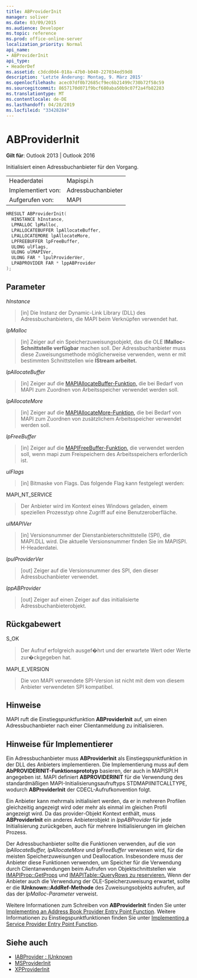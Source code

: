 ```yaml
---
title: ABProviderInit
manager: soliver
ms.date: 03/09/2015
ms.audience: Developer
ms.topic: reference
ms.prod: office-online-server
localization_priority: Normal
api_name:
- ABProviderInit
api_type:
- HeaderDef
ms.assetid: c3dcd0d4-018a-47b0-b040-227034ed59d8
description: 'Letzte Änderung: Montag, 9. März 2015'
ms.openlocfilehash: acec07df0b72685cf9ec6b21499c730b72f58c59
ms.sourcegitcommit: 8657170d071f9bcf680aba50b9c07f2a4fb82283
ms.translationtype: MT
ms.contentlocale: de-DE
ms.lasthandoff: 04/28/2019
ms.locfileid: "33428284"
---
```

# <a name="abproviderinit"></a>ABProviderInit
 
**Gilt für**: Outlook 2013 | Outlook 2016 
  
Initialisiert einen Adressbuchanbieter für den Vorgang. 
  
|||
|:-----|:-----|
|Headerdatei  <br/> |Mapispi.h  <br/> |
|Implementiert von:  <br/> |Adressbuchanbieter  <br/> |
|Aufgerufen von:  <br/> |MAPI  <br/> |
   
```cpp
HRESULT ABProviderInit(
  HINSTANCE hInstance,
  LPMALLOC lpMalloc,
  LPALLOCATEBUFFER lpAllocateBuffer,
  LPALLOCATEMORE lpAllocateMore,
  LPFREEBUFFER lpFreeBuffer,
  ULONG ulFlags,
  ULONG ulMAPIVer,
  ULONG FAR * lpulProviderVer,
  LPABPROVIDER FAR * lppABProvider
);
```

## <a name="parameters"></a>Parameter

 _hInstance_
  
> [in] Die Instanz der Dynamic-Link Library (DLL) des Adressbuchanbieters, die MAPI beim Verknüpfen verwendet hat. 
    
 _lpMalloc_
  
> [in] Zeiger auf ein Speicherzuweisungsobjekt, das die OLE **IMalloc-Schnittstelle verfügbar** machen soll. Der Adressbuchanbieter muss diese Zuweisungsmethode möglicherweise verwenden, wenn er mit bestimmten Schnittstellen wie **IStream arbeitet.** 
    
 _lpAllocateBuffer_
  
> [in] Zeiger auf die [MAPIAllocateBuffer-Funktion,](mapiallocatebuffer.md) die bei Bedarf von MAPI zum Zuordnen von Arbeitsspeicher verwendet werden soll. 
    
 _lpAllocateMore_
  
> [in] Zeiger auf die [MAPIAllocateMore-Funktion,](mapiallocatemore.md) die bei Bedarf von MAPI zum Zuordnen von zusätzlichem Arbeitsspeicher verwendet werden soll. 
    
 _lpFreeBuffer_
  
> [in] Zeiger auf die [MAPIFreeBuffer-Funktion,](mapifreebuffer.md) die verwendet werden soll, wenn mapi zum Freispeichern des Arbeitsspeichers erforderlich ist. 
    
 _ulFlags_
  
> [in] Bitmaske von Flags. Das folgende Flag kann festgelegt werden:
    
MAPI_NT_SERVICE 
  
> Der Anbieter wird im Kontext eines Windows geladen, einem speziellen Prozesstyp ohne Zugriff auf eine Benutzeroberfläche. 
    
 _ulMAPIVer_
  
> [in] Versionsnummer der Dienstanbieterschnittstelle (SPI), die MAPI.DLL wird. Die aktuelle Versionsnummer finden Sie im MAPISPI. H-Headerdatei. 
    
 _lpulProviderVer_
  
> [out] Zeiger auf die Versionsnummer des SPI, den dieser Adressbuchanbieter verwendet. 
    
 _lppABProvider_
  
> [out] Zeiger auf einen Zeiger auf das initialisierte Adressbuchanbieterobjekt.
    
## <a name="return-value"></a>Rückgabewert

S_OK 
  
> Der Aufruf erfolgreich ausgef�hrt und der erwartete Wert oder Werte zur�ckgegeben hat. 
    
MAPI_E_VERSION 
  
> Die von MAPI verwendete SPI-Version ist nicht mit dem von diesem Anbieter verwendeten SPI kompatibel.
    
## <a name="remarks"></a>Hinweise

MAPI ruft die Einstiegspunktfunktion **ABProviderInit** auf, um einen Adressbuchanbieter nach einer Clientanmeldung zu initialisieren. 
  
## <a name="notes-to-implementers"></a>Hinweise für Implementierer

Ein Adressbuchanbieter muss **ABProviderInit** als Einstiegspunktfunktion in der DLL des Anbieters implementieren. Die Implementierung muss auf dem **AbPROVIDERINIT-Funktionsprototyp** basieren, der auch in MAPISPI.H angegeben ist. MAPI definiert **ABPROVIDERINIT** für die Verwendung des standardmäßigen MAPI-Initialisierungsaufruftyps STDMAPIINITCALLTYPE, wodurch **ABProviderInit** der CDECL-Aufrufkonvention folgt. 
  
Ein Anbieter kann mehrmals initialisiert werden, da er in mehreren Profilen gleichzeitig angezeigt wird oder mehr als einmal im gleichen Profil angezeigt wird. Da das provider-Objekt Kontext enthält, muss **ABProviderInit** ein anderes Anbieterobjekt in  _lppABProvider_ für jede Initialisierung zurückgeben, auch für mehrere Initialisierungen im gleichen Prozess. 
  
Der Adressbuchanbieter sollte die Funktionen verwenden, auf die  _von lpAllocateBuffer,_  _lpAllocateMore_ und  _lpFreeBuffer_ verwiesen wird, für die meisten Speicherzuweisungen und Deallocation. Insbesondere muss der Anbieter diese Funktionen verwenden, um Speicher für die Verwendung durch Clientanwendungen beim Aufrufen von Objektschnittstellen wie [IMAPIProp::GetProps](imapiprop-getprops.md) und [IMAPITable::QueryRows zu reservieren.](imapitable-queryrows.md) Wenn der Anbieter auch die Verwendung der OLE-Speicherzuweisung erwartet, sollte er die **IUnknown::AddRef-Methode** des Zuweisungsobjekts aufrufen, auf das der  _lpMalloc-Parameter_ verweist. 
  
Weitere Informationen zum Schreiben von **ABProviderInit** finden Sie unter [Implementing an Address Book Provider Entry Point Function](implementing-an-address-book-provider-entry-point-function.md). Weitere Informationen zu Einstiegspunktfunktionen finden Sie unter [Implementing a Service Provider Entry Point Function](implementing-a-service-provider-entry-point-function.md). 
  
## <a name="see-also"></a>Siehe auch

- [IABProvider : IUnknown](iabprovideriunknown.md) 
- [MSProviderInit](msproviderinit.md)
- [XPProviderInit](xpproviderinit.md)

